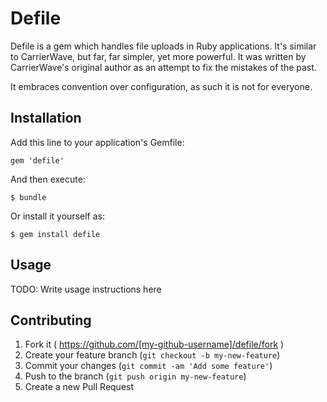 # Defile

Defile is a gem which handles file uploads in Ruby applications. It's similar
to CarrierWave, but far, far simpler, yet more powerful. It was written by
CarrierWave's original author as an attempt to fix the mistakes of the past.

It embraces convention over configuration, as such it is not for everyone.

## Installation

Add this line to your application's Gemfile:

    gem 'defile'

And then execute:

    $ bundle

Or install it yourself as:

    $ gem install defile

## Usage

TODO: Write usage instructions here

## Contributing

1. Fork it ( https://github.com/[my-github-username]/defile/fork )
2. Create your feature branch (`git checkout -b my-new-feature`)
3. Commit your changes (`git commit -am 'Add some feature'`)
4. Push to the branch (`git push origin my-new-feature`)
5. Create a new Pull Request
